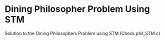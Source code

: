 # Dining Philosopher Problem Using STM
Solution to the Dining Philosophers Problem using STM (Check phil_STM.c)
